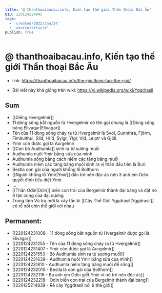 ```yaml
---
title: '@ thanthoaibacau.info, Kiến tạo thế giới Thần thoại Bắc Âu'
UID: 220124224845
tags:
  - 'created/2022/Jan/24'
  - 'source/article'
publish: True
---
```

# @ thanthoaibacau.info, Kiến tạo thế giới Thần thoại Bắc Âu
- link: https://thanthoaibacau.info/the-gioi/kien-tao-the-gioi/

- Bài viết này khá giống trên wiki: https://vi.wikipedia.org/wiki/Yggdrasil
## Sum
- [[Giếng Hvergelmir]]
- 11 dòng sông bắt nguồn từ Hvergelmir có tên gọi chung là [[Dòng sông băng Elivagar|Elivagar]]
- Tên của 11 dòng sông chảy ra từ Hvergelmir là Svöl, Gunnthrá, Fjörm, Fimbulthul, Slíd, Hríd, Sylgr, Ylgr, Víd, Leiptr và Gjöll.
- Ymir còn được gọi là Aurgelmir
- [[Con bò Audhumla]] sinh ra từ sương muối
- Audhumla nuôi Ymir bằng sữa của mình
- Audhumla sống bằng cách niếm các tảng băng muối
- Audhumla niếm các tảng băng muối sinh ra vị thần đầu tiên là Buri
- Bestla con gái của người khổng lồ Bolthorn
- [[Người khổng lồ Ymir|Ymir]] dần trở nên độc ác nên 3 anh em Odin quyết định tiêu diệt Ymir
- ...
- [[Thần Odin|Odin]] biến con trai của Bergelmir thành đại bàng và đặt nó ở tận cùng của đại dương
- Trung tâm Vũ trụ mới là cây tần bì [[Cây Thế Giới Yggdrasil|Yggdrasil]] có rễ nối chín thế giới với nhau

## Permanent:
- [[220124231008 - 11 dòng sông bắt nguồn từ Hvergelmir được gọi là Elivagar]]
- [[220124231255 - Tên của 11 dòng sông chảy ra từ Hvergelmir]]
- [[220124231407 - Ymir còn được gọi là Aurgelmir]]
- [[220124231553 - Bò Audhumla sinh ra từ sương muối]]
- [[220124231639 - Audhumla nuôi Ymir bằng sữa của mình]]
- [[220124231810 - Audhumla niếm tảng băng muối để sống]]
- [[220124232010 - Bestla là con gái của Bolthorn]]
- [[220124232116 - Ba anh em Odin giết Ymir vì nó trở nên độc ác]]
- [[220124232218 - Odin biến con trai của Bergelmir thành đại bàng]]
- [[220125214839 - Rễ cây Yggdrasil nối 9 thế giới]]

